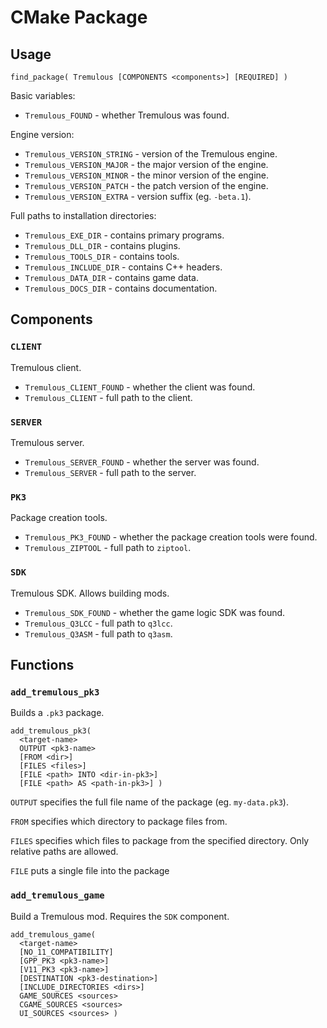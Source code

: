 # CMake Package

## Usage

~~~
find_package( Tremulous [COMPONENTS <components>] [REQUIRED] )
~~~

Basic variables:

- `Tremulous_FOUND` - whether Tremulous was found.

Engine version:

- `Tremulous_VERSION_STRING` - version of the Tremulous engine.
- `Tremulous_VERSION_MAJOR` - the major version of the engine.
- `Tremulous_VERSION_MINOR` - the minor version of the engine.
- `Tremulous_VERSION_PATCH` - the patch version of the engine.
- `Tremulous_VERSION_EXTRA` - version suffix (eg. `-beta.1`).

Full paths to installation directories:

- `Tremulous_EXE_DIR` - contains primary programs.
- `Tremulous_DLL_DIR` - contains plugins.
- `Tremulous_TOOLS_DIR` - contains tools.
- `Tremulous_INCLUDE_DIR` - contains C++ headers.
- `Tremulous_DATA_DIR` - contains game data.
- `Tremulous_DOCS_DIR` - contains documentation.


## Components

### `CLIENT`

Tremulous client.

- `Tremulous_CLIENT_FOUND` - whether the client was found.
- `Tremulous_CLIENT` - full path to the client.

### `SERVER`

Tremulous server.

- `Tremulous_SERVER_FOUND` - whether the server was found.
- `Tremulous_SERVER` - full path to the server.

### `PK3`

Package creation tools.

- `Tremulous_PK3_FOUND` - whether the package creation tools were found.
- `Tremulous_ZIPTOOL` - full path to `ziptool`.

### `SDK`

Tremulous SDK. Allows building mods.

- `Tremulous_SDK_FOUND` - whether the game logic SDK was found.
- `Tremulous_Q3LCC` - full path to `q3lcc`.
- `Tremulous_Q3ASM` - full path to `q3asm`.


## Functions

### `add_tremulous_pk3`

Builds a `.pk3` package.

~~~
add_tremulous_pk3(
  <target-name>
  OUTPUT <pk3-name>
  [FROM <dir>]
  [FILES <files>]
  [FILE <path> INTO <dir-in-pk3>]
  [FILE <path> AS <path-in-pk3>] )
~~~

`OUTPUT` specifies the full file name of the package (eg. `my-data.pk3`).

`FROM` specifies which directory to package files from.

`FILES` specifies which files to package from the specified directory. Only
relative paths are allowed.

`FILE` puts a single file into the package

### `add_tremulous_game`

Build a Tremulous mod. Requires the `SDK` component.

~~~
add_tremulous_game(
  <target-name>
  [NO_11_COMPATIBILITY]
  [GPP_PK3 <pk3-name>]
  [V11_PK3 <pk3-name>]
  [DESTINATION <pk3-destination>]
  [INCLUDE_DIRECTORIES <dirs>]
  GAME_SOURCES <sources>
  CGAME_SOURCES <sources>
  UI_SOURCES <sources> )
~~~
